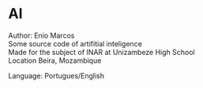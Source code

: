 # AI
Author: Enio Marcos <br/>
Some source code of artifitial inteligence <br/>
Made for the subject of INAR at Unizambeze High School <br/>
Location Beira, Mozambique <br/>

Language: Portugues/English
